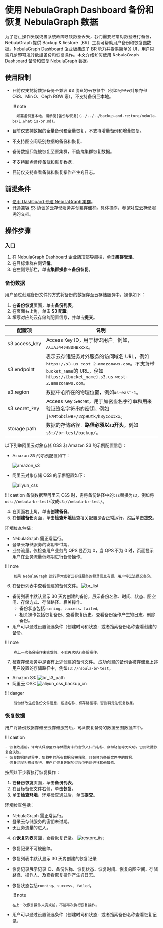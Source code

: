 # 使用 NebulaGraph Dashboard 备份和恢复 NebulaGraph 数据

为了防止操作失误或者系统故障导致数据丢失，我们需要经常对数据进行备份，NebulaGraph 提供 Backup & Restore（BR）工具可帮助用户备份和恢复图数据。NebulaGraph Dashboard 企业版集成了 BR 能力并提供简单的 UI，用户只需几步即可进行数据备份和恢复操作。本文介绍如何使用 NebulaGraph Dashboard 备份和恢复 NebulaGraph 数据。

## 使用限制

- 目前仅支持将数据备份至兼容 S3 协议的云存储中（例如阿里云对象存储 OSS、MinIO、Ceph RGW 等），不支持备份至本地。

  !!! note

        如需备份至本地，请参见[备份与恢复](../../../backup-and-restore/nebula-br/1.what-is-br.md)。

- 目前仅支持数据的全量备份和全量恢复，不支持增量备份和增量恢复。
- 不支持图空间级别数据的备份和恢复。
- 备份数据只能被恢复至原集群，不能跨集群恢复数据。
- 不支持断点续传备份和恢复数据。
- 目前仅支持查看备份和恢复操作产生的日志。

## 前提条件

- [使用 Dashboard 创建 NebulaGraph 集群](../../3.create-import-dashboard/1.create-cluster.md)。
- 开通兼容 S3 协议的云存储服务并创建存储桶。具体操作，参见对应云存储服务的文档。
  
## 操作步骤

### 入口

1. 在 NebulaGraph Dashboard 企业版顶部导航栏，单击**集群管理**。
2. 在目标集群右侧**详情**。
3. 在左侧导航栏，单击**集群操作**->**备份恢复**。

### 备份数据

用户通过创建备份文件的方式将备份的数据存至云存储服务中，操作如下：

1. 在**备份恢复**页面，单击**备份列表**。
2. 在页面右上角，单击 **S3 配置**。
3. 填写对应的云存储的配置信息，并单击**提交**。
   
  | 配置项        | 说明                                                         |
  | ------------- | ------------------------------------------------------------ |
  | s3.access_key | Access Key ID，用于标识用户，例如，`AKIAI44QH8DHBxxxx`。          |
  | s3.endpoint   | 表示云存储服务对外服务的访问域名 URL，例如`https://s3.us-east-2.amazonaws.com`。不支持带`bucket_name`的 URL，例如`https://{bucket_name}.s3.us-west-2.amazonaws.com`。 |
  | s3.region     | 数据中心所在的物理位置，例如`us-east-1`。                    |
  | s3.secret_key | Access Key Secret，用于加密签名字符串和用来验证签名字符串的密钥，例如`je7MtGbClwBF/2Zp9Utk/h3yCoxxxx`。 |
  | storage path  | 数据的存储路径，**路径必须以`s3`开头**，例如`s3://br-test/backup/`。                 |      

  以下列举阿里云对象存储 OSS 和 Amazon S3 的示例配置信息：

  - Amazon S3 的示例配置如下：

    ![amazon_s3](https://docs-cdn.nebula-graph.com.cn/figures/amazon_s3_2022-06-20_14-29-11.png)

  - 阿里云对象存储 OSS 的示例配置如下：

    ![aliyun_oss](https://docs-cdn.nebula-graph.com.cn/figures/br_s3_aliyun_2022-06-20_12-07-37.png)

  !!! caution
      备份数据至阿里云 OSS 时，需将备份路径中的`oss`替换为`s3`，例如将`oss://nebula-br-test/`改成`s3://nebula-br-test/`。
  
4. 在页面右上角，单击**创建备份**。
5. 在**创建备份**页面，单击**检查环境**检查相关配置是否正常运行，然后单击**提交**。

  环境检查包括：

  - NebulaGraph 需正常运行。
  - 登录云存储服务的密钥未过期。
  - 业务流量。仅检查用户业务的 QPS 是否为 0，当 QPS 不为 0 时，页面提示用户在业务流量低峰期进行备份操作。

  !!! note

        如果 NebulaGraph 运行异常或者云存储服务的登录信息有误，用户将无法提交备份。
  
6. 在备份列表中查看创建的备份文件。
  ![br_list](https://docs-cdn.nebula-graph.com.cn/figures/brlist_2022-06-27_14-23-24_cn.png)

  - 备份列表中默认显示 30 天内创建的备份，展示备份名称、时间、状态、图空间、存储方式、存储路径、相关操作。
    - 备份状态包括`running`、`success`、`failed`。
    - 相关操作包括恢复备份、查看恢复历史、查看备份操作产生的日志、删除备份。
  - 用户可以通过设置筛选条件（创建时间和状态）或者搜索备份名称查看创建的备份。

  !!! note

        在上一次备份操作未完成前，不能再次执行备份操作。

7. 检查存储服务中是否有上述创建的备份文件。
  成功创建的备份会被存储至上述用户设置的存储路径中，例如`s3://nebula-br-test`。

  - Amazon S3: 
  ![br_s3_path](https://docs-cdn.nebula-graph.com.cn/figures/br_s3_2022-06-20_12-07-37.png)
  - 阿里云 OSS:
  ![aliyun_oss_backup_cn](https://docs-cdn.nebula-graph.com.cn/figures/aliyun_oss_backup_2022-06-27_13-52-23_cn.png)

  !!! danger

        请勿修改生成备份文件信息，包括名称、保存路径等，否则将无法恢复数据。


### 恢复数据

用户将备份数据存储至云存储服务后，可以恢复备份的数据至图数据库中。

!!! caution

    - 恢复数据前，请确认保存至云存储服务中的备份文件的名称、存储路径等无改动，否则数据恢复会失败。
    - 恢复数据的过程中，集群中的所有数据会被移除，且替换为备份文件中的数据。
    - 恢复过程为离线执行，用户在恢复数据的过程中无法进行其他操作。

按照以下步骤执行恢复操作：

1. 在**备份恢复**页面，单击**备份列表**。
2. 在目标备份文件右侧，单击**恢复**。
3. 单击**检查环境**，环境检查通过后，单击**提交**。
   
  环境检查包括：

  - NebulaGraph 需正常运行。
  - 登录云存储服务的密钥未过期。
  - 无业务流量的进入。
  
4. 在**恢复列表**页面，查看恢复记录。
  ![restore_list](https://docs-cdn.nebula-graph.com.cn/figures/restorelist_2022-06-27_14-23-24_cn.png)
   
  - 恢复记录不可被删除。 
  - 恢复列表中默认显示 30 天内创建的恢复记录
  - 恢复记录展示记录 ID、备份名称、恢复状态、恢复时间、恢复的图空间、存储路径、操作人、及查看恢复操作产生的日志。
  - 恢复状态包括`running`、`success`、`failed`。

    !!! note

        在上一次恢复操作未完成前，不能再次执行恢复操作。

  - 用户可以通过设置筛选条件（创建时间和状态）或者搜索备份名称查看恢复记录。

